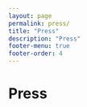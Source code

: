 ```yaml
---
layout: page
permalink: press/
title: "Press"
description: "Press"
footer-menu: true
footer-order: 4
---
```


# Press